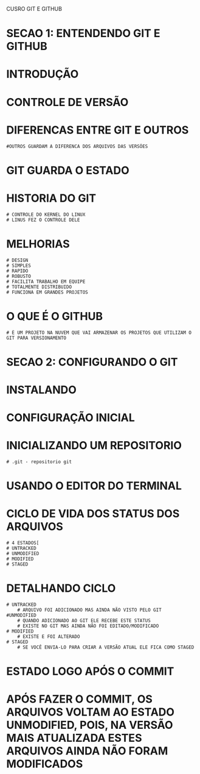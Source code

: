 CUSRO GIT E GITHUB

# SECAO 1: ENTENDENDO GIT E GITHUB

# INTRODUÇÃO

# CONTROLE DE VERSÃO
# DIFERENCAS ENTRE GIT E OUTROS 
 	#OUTROS GUARDAM A DIFERENCA DOS ARQUIVOS DAS VERSÕES
# GIT GUARDA O ESTADO 

# HISTORIA DO GIT
	# CONTROLE DO KERNEL DO LINUX
	# LINUS FEZ O CONTROLE DELE
# MELHORIAS
	# DESIGN
	# SIMPLES
	# RAPIDO
	# ROBUSTO
	# FACILITA TRABALHO EM EQUIPE
	# TOTALMENTE DISTRIBUIDO
	# FUNCIONA EM GRANDES PROJETOS

# O QUE É O GITHUB
	# É UM PROJETO NA NUVEM QUE VAI ARMAZENAR OS PROJETOS QUE UTILIZAM O GIT PARA VERSIONAMENTO

# SECAO 2: CONFIGURANDO O GIT

# INSTALANDO
# CONFIGURAÇÃO INICIAL

# INICIALIZANDO UM REPOSITORIO
	# .git - repositorio git
# USANDO O EDITOR DO TERMINAL
# CICLO DE VIDA DOS STATUS DOS ARQUIVOS
	# 4 ESTADOS[
	# UNTRACKED
	# UNMODIFIED
	# MODIFIED
	# STAGED
# DETALHANDO CICLO
	# UNTRACKED
		# ARQUIVO FOI ADICIONADO MAS AINDA NÃO VISTO PELO GIT
	#UNMODIFIED
		# QUANDO ADICIONADO AO GIT ELE RECEBE ESTE STATUS
		# EXISTE NO GIT MAS AINDA NÃO FOI EDITADO/MODIFICADO
	# MODIFIED
		# EXISTE E FOI ALTERADO
	# STAGED
		# SE VOCÊ ENVIA-LO PARA CRIAR A VERSÃO ATUAL ELE FICA COMO STAGED

# ESTADO LOGO APÓS O COMMIT
# APÓS FAZER O COMMIT, OS ARQUIVOS VOLTAM AO ESTADO UNMODIFIED, POIS, NA VERSÃO MAIS ATUALIZADA ESTES ARQUIVOS AINDA NÃO FORAM MODIFICADOS












